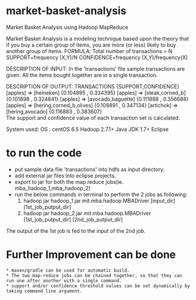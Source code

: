 # market-basket-analysis
Market Basket Analysis using Hadoop MapReduce

Market Basket Analysis is a modeling technique based upon the theory that if you buy a certain group of items, you are more (or less) likely to buy another group of items.
FORMULA: 
    Total number of transactions = N
    SUPPORT=frequency (X,Y)/N
    CONFIDENCE=frequency (X,Y)/frequency(X)

DESCRIPTION OF INPUT:
    In the 'transactions' file sample transactions are given. All the items bought together are in a single transaction.
    
DESCRIPTION OF OUTPUT:
    TRANSACTIONS             {SUPPORT,CONFIDENCE}
    [apples] => [heineken] {0.104895 , 0.334395}
    [apples] => [steak,corned_b] {0.101898 , 0.324841}
    [apples] => [avocado,baguette] {0.111888 , 0.356688}
    [apples] => [hering,corned_b,olives] {0.108891 , 0.347134}
    [artichok] => [hering,avocado] {0.116883 , 0.383607}    
The support and confidence value of each transaction set is calculated.

System used:
    OS : centOS 6.5
    Hadoop 2.7.1+
    Java JDK 1.7+
    Eclipse
    
# to run the code 

 * put sample data file 'transactions' into hdfs as input directory.
 * add external jar files into eclipse projects.
 * export to jar for both the map reduce jobs(ie. mba_hadoop_1,mba_hadoop_2)
 * run the below commands in terminal to perform the 2 jobs as following:
    1) hadoop jar hadoop_1.jar mit.mba.hadoop.MBADriver [input_dir] [1st_job_putput_dir]
    2) hadoop jar hadoop_2.jar mit.mba.hadoop.MBADriver [1st_job_putput_dir] [2nd_job_putput_dir]
    
The output of the 1st job is fed to the input of the 2nd job.

# Further Improvement can be done
    * maven/gradle can be used for automatic build.
    * The two map-reduce jobs can be chained together, so that they can run one after another with a single command.
    * support and/or confidence threshold values can be set dynamically by taking command line argument.
